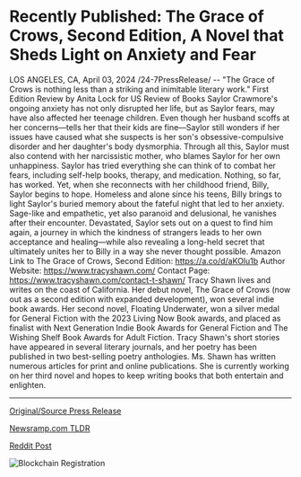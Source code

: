 # Recently Published: The Grace of Crows, Second Edition, A Novel that Sheds Light on Anxiety and Fear

LOS ANGELES, CA, April 03, 2024 /24-7PressRelease/ -- "The Grace of Crows is nothing less than a striking and inimitable literary work." First Edition Review by Anita Lock for US Review of Books  Saylor Crawmore's ongoing anxiety has not only disrupted her life, but as Saylor fears, may have also affected her teenage children. Even though her husband scoffs at her concerns—tells her that their kids are fine—Saylor still wonders if her issues have caused what she suspects is her son's obsessive-compulsive disorder and her daughter's body dysmorphia. Through all this, Saylor must also contend with her narcissistic mother, who blames Saylor for her own unhappiness.   Saylor has tried everything she can think of to combat her fears, including self-help books, therapy, and medication. Nothing, so far, has worked. Yet, when she reconnects with her childhood friend, Billy, Saylor begins to hope. Homeless and alone since his teens, Billy brings to light Saylor's buried memory about the fateful night that led to her anxiety. Sage-like and empathetic, yet also paranoid and delusional, he vanishes after their encounter. Devastated, Saylor sets out on a quest to find him again, a journey in which the kindness of strangers leads to her own acceptance and healing—while also revealing a long-held secret that ultimately unites her to Billy in a way she never thought possible.   Amazon Link to The Grace of Crows, Second Edition: https://a.co/d/aKOlu1b Author Website: https://www.tracyshawn.com/ Contact Page: https://www.tracyshawn.com/contact-t-shawn/  Tracy Shawn lives and writes on the coast of California. Her debut novel, The Grace of Crows (now out as a second edition with expanded development), won several indie book awards. Her second novel, Floating Underwater, won a silver medal for General Fiction with the 2023 Living Now Book awards, and placed as finalist with Next Generation Indie Book Awards for General Fiction and The Wishing Shelf Book Awards for Adult Fiction. Tracy Shawn's short stories have appeared in several literary journals, and her poetry has been published in two best-selling poetry anthologies. Ms. Shawn has written numerous articles for print and online publications. She is currently working on her third novel and hopes to keep writing books that both entertain and enlighten. 

---

[Original/Source Press Release](https://www.24-7pressrelease.com/press-release/509770/recently-published-the-grace-of-crows-second-edition-a-novel-that-sheds-light-on-anxiety-and-fear)
                    

[Newsramp.com TLDR](None) 



[Reddit Post](https://www.reddit.com/r/BookNews/comments/1bume1v/the_grace_of_crows_a_tale_of_healing_and/) 



![Blockchain Registration](https://cdn.newsramp.app/24-7PressRelease/qrcode/244/3/limeHNsJ.webp)